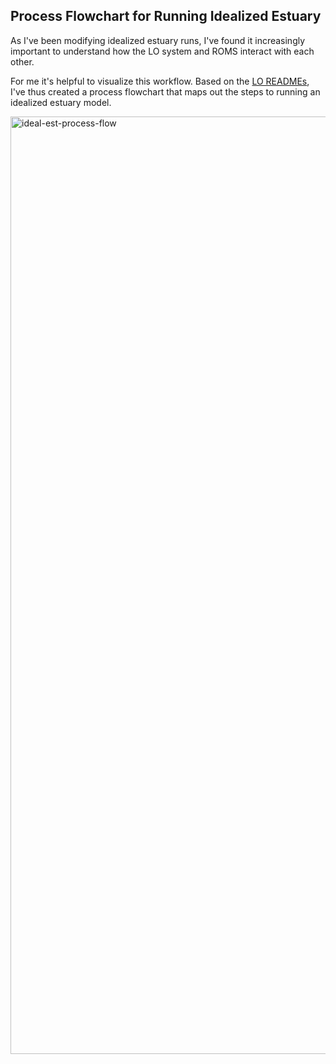
## Process Flowchart for Running Idealized Estuary

As I've been modifying idealized estuary runs, I've found it increasingly important to understand how the LO system and ROMS interact with each other.

For me it's helpful to visualize this workflow. Based on the [LO READMEs](https://github.com/parkermac/LO/blob/main/notes/analytical_runs.md), I've thus created a process flowchart that maps out the steps to running an idealized estuary model.

<img src="https://user-images.githubusercontent.com/15829099/177061358-911a8405-0eb5-4b9b-bc54-e7ece005de9c.png" alt="ideal-est-process-flow" width="1500"/>